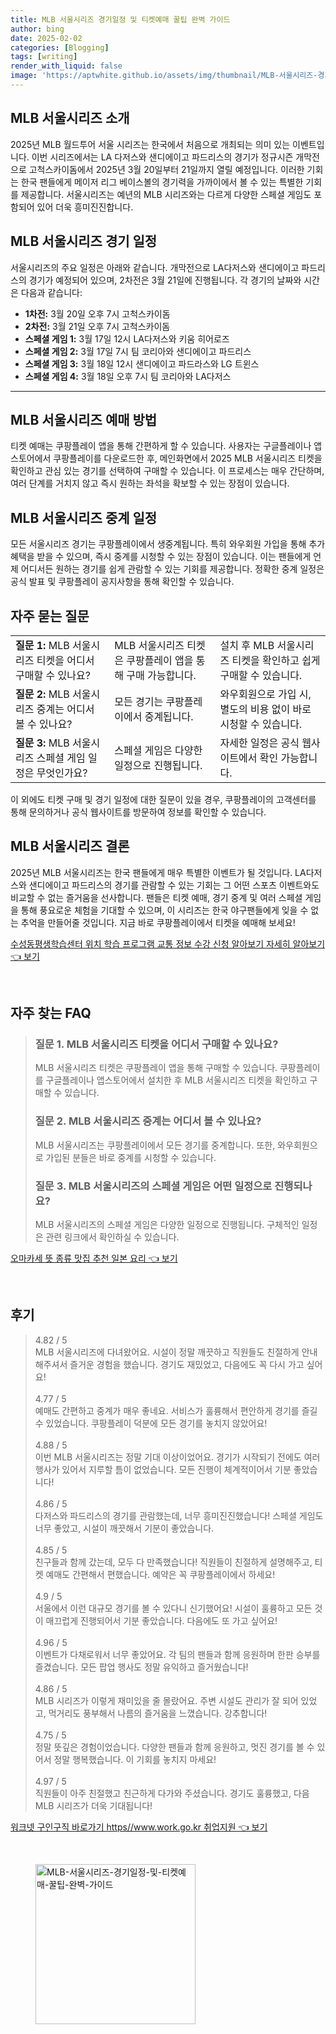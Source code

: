 ```yaml
---
title: MLB 서울시리즈 경기일정 및 티켓예매 꿀팁 완벽 가이드
author: bing
date: 2025-02-02
categories: [Blogging]
tags: [writing]
render_with_liquid: false
image: 'https://aptwhite.github.io/assets/img/thumbnail/MLB-서울시리즈-경기일정-및-티켓예매-꿀팁-완벽-가이드.webp'
---
```



<h2 id='MLB_서울시리즈_소개'>MLB 서울시리즈 소개</h2>

<p>2025년 MLB 월드투어 서울 시리즈는 한국에서 처음으로 개최되는 의미 있는 이벤트입니다. 이번 시리즈에서는 LA 다저스와 샌디에이고 파드리스의 경기가 정규시즌 개막전으로 고척스카이돔에서 2025년 3월 20일부터 21일까지 열릴 예정입니다. 이러한 기회는 한국 팬들에게 메이저 리그 베이스볼의 경기력을 가까이에서 볼 수 있는 특별한 기회를 제공합니다. 서울시리즈는 예년의 MLB 시리즈와는 다르게 다양한 스페셜 게임도 포함되어 있어 더욱 흥미진진합니다.</p>

<h2 id='MLB_서울시리즈_경기일정'>MLB 서울시리즈 경기 일정</h2>

<p>서울시리즈의 주요 일정은 아래와 같습니다. 개막전으로 LA다저스와 샌디에이고 파드리스의 경기가 예정되어 있으며, 2차전은 3월 21일에 진행됩니다. 각 경기의 날짜와 시간은 다음과 같습니다:</p>

<ul>
    <li><b>1차전:</b> 3월 20일 오후 7시 고척스카이돔</li>
    <li><b>2차전:</b> 3월 21일 오후 7시 고척스카이돔</li>
    <li><b>스페셜 게임 1:</b> 3월 17일 12시 LA다저스와 키움 히어로즈</li>
    <li><b>스페셜 게임 2:</b> 3월 17일 7시 팀 코리아와 샌디에이고 파드리스</li>
    <li><b>스페셜 게임 3:</b> 3월 18일 12시 샌디에이고 파드라스와 LG 트윈스</li>
    <li><b>스페셜 게임 4:</b> 3월 18일 오후 7시 팀 코리아와 LA다저스</li>
</ul>

<hr />

<h2 id='MLB_서울시리즈_예매방법'>MLB 서울시리즈 예매 방법</h2>

<p>티켓 예매는 쿠팡플레이 앱을 통해 간편하게 할 수 있습니다. 사용자는 구글플레이나 앱스토어에서 쿠팡플레이를 다운로드한 후, 메인화면에서 2025 MLB 서울시리즈 티켓을 확인하고 관심 있는 경기를 선택하여 구매할 수 있습니다. 이 프로세스는 매우 간단하며, 여러 단계를 거치지 않고 즉시 원하는 좌석을 확보할 수 있는 장점이 있습니다.</p>

<h2 id='MLB_서울시리즈_중계일정'>MLB 서울시리즈 중계 일정</h2>

<p>모든 서울시리즈 경기는 쿠팡플레이에서 생중계됩니다. 특히 와우회원 가입을 통해 추가 혜택을 받을 수 있으며, 즉시 중계를 시청할 수 있는 장점이 있습니다. 이는 팬들에게 언제 어디서든 원하는 경기를 쉽게 관람할 수 있는 기회를 제공합니다. 정확한 중계 일정은 공식 발표 및 쿠팡플레이 공지사항을 통해 확인할 수 있습니다.</p>

<h2 id='자주_묻는_질문'>자주 묻는 질문</h2>

<table>
    <tr>
        <td><b>질문 1:</b> MLB 서울시리즈 티켓을 어디서 구매할 수 있나요?</td>
        <td>MLB 서울시리즈 티켓은 쿠팡플레이 앱을 통해 구매 가능합니다.</td>
        <td>설치 후 MLB 서울시리즈 티켓을 확인하고 쉽게 구매할 수 있습니다.</td>
    </tr>
    <tr>
        <td><b>질문 2:</b> MLB 서울시리즈 중계는 어디서 볼 수 있나요?</td>
        <td>모든 경기는 쿠팡플레이에서 중계됩니다.</td>
        <td>와우회원으로 가입 시, 별도의 비용 없이 바로 시청할 수 있습니다.</td>
    </tr>
    <tr>
        <td><b>질문 3:</b> MLB 서울시리즈 스페셜 게임 일정은 무엇인가요?</td>
        <td>스페셜 게임은 다양한 일정으로 진행됩니다.</td>
        <td>자세한 일정은 공식 웹사이트에서 확인 가능합니다.</td>
    </tr>
</table>

<p>이 외에도 티켓 구매 및 경기 일정에 대한 질문이 있을 경우, 쿠팡플레이의 고객센터를 통해 문의하거나 공식 웹사이트를 방문하여 정보를 확인할 수 있습니다.</p>

<h2 id='MLB_서울시리즈_결론'>MLB 서울시리즈 결론</h2>

<p>2025년 MLB 서울시리즈는 한국 팬들에게 매우 특별한 이벤트가 될 것입니다. LA다저스와 샌디에이고 파드리스의 경기를 관람할 수 있는 기회는 그 어떤 스포츠 이벤트와도 비교할 수 없는 즐거움을 선사합니다. 팬들은 티켓 예매, 경기 중계 및 여러 스페셜 게임을 통해 풍요로운 체험을 기대할 수 있으며, 이 시리즈는 한국 야구팬들에게 잊을 수 없는 추억을 만들어줄 것입니다. 지금 바로 쿠팡플레이에서 티켓을 예매해 보세요!</p>


<p><a class="click-button" title="수성동평생학습센터 위치 학습 프로그램 교통 정보 수강 신청 알아보기 자세히 알아보기" href="https://aptwhite.github.io/posts/%EC%88%98%EC%84%B1%EB%8F%99%ED%8F%89%EC%83%9D%ED%95%99%EC%8A%B5%EC%84%BC%ED%84%B0-%EC%9C%84%EC%B9%98-%ED%95%99%EC%8A%B5-%ED%94%84%EB%A1%9C%EA%B7%B8%EB%9E%A8-%EA%B5%90%ED%86%B5-%EC%A0%95%EB%B3%B4-%EC%88%98%EA%B0%95-%EC%8B%A0%EC%B2%AD-%EC%95%8C%EC%95%84%EB%B3%B4%EA%B8%B0-%EC%9E%90%EC%84%B8%ED%9E%88-%EC%95%8C%EC%95%84%EB%B3%B4%EA%B8%B0/" rel="dofollow">수성동평생학습센터 위치 학습 프로그램 교통 정보 수강 신청 알아보기 자세히 알아보기 👈 보기</a></p><br>
<h2 id='자주_찾는_FAQ'>자주 찾는 FAQ</h2>
<div itemscope="" itemtype="https://schema.org/FAQPage"> 
<blockquote> 
<div itemscope="" itemprop="mainEntity" itemtype="https://schema.org/Question"> 
<h3 itemprop="name">질문 1. MLB 서울시리즈 티켓을 어디서 구매할 수 있나요?</h3> 
<div itemscope="" itemprop="acceptedAnswer" itemtype="https://schema.org/Answer"> 
<span itemprop="text"> 
<p>MLB 서울시리즈 티켓은 쿠팡플레이 앱을 통해 구매할 수 있습니다. 쿠팡플레이를 구글플레이나 앱스토어에서 설치한 후 MLB 서울시리즈 티켓을 확인하고 구매할 수 있습니다.</p> 
</span> 
</div> 
</div> 

<div itemscope="" itemprop="mainEntity" itemtype="https://schema.org/Question"> 
<h3 itemprop="name">질문 2. MLB 서울시리즈 중계는 어디서 볼 수 있나요?</h3> 
<div itemscope="" itemprop="acceptedAnswer" itemtype="https://schema.org/Answer"> 
<span itemprop="text"> 
<p>MLB 서울시리즈는 쿠팡플레이에서 모든 경기를 중계합니다. 또한, 와우회원으로 가입된 분들은 바로 중계를 시청할 수 있습니다.</p> 
</span> 
</div> 
</div> 

<div itemscope="" itemprop="mainEntity" itemtype="https://schema.org/Question"> 
<h3 itemprop="name">질문 3. MLB 서울시리즈의 스페셜 게임은 어떤 일정으로 진행되나요?</h3> 
<div itemscope="" itemprop="acceptedAnswer" itemtype="https://schema.org/Answer"> 
<span itemprop="text"> 
<p>MLB 서울시리즈의 스페셜 게임은 다양한 일정으로 진행됩니다. 구체적인 일정은 관련 링크에서 확인하실 수 있습니다.</p> 
</span> 
</div> 
</div> 
</blockquote> 
</div>
<p><a class="click-button" title="오마카세 뜻 종류 맛집 추천 일본 요리" href="https://aptwhite.github.io/posts/%EC%98%A4%EB%A7%88%EC%B9%B4%EC%84%B8-%EB%9C%BB-%EC%A2%85%EB%A5%98-%EB%A7%9B%EC%A7%91-%EC%B6%94%EC%B2%9C-%EC%9D%BC%EB%B3%B8-%EC%9A%94%EB%A6%AC/" rel="dofollow">오마카세 뜻 종류 맛집 추천 일본 요리 👈 보기</a></p><br>
<h2 id='후기'>후기</h2>
<div itemscope itemtype="https://schema.org/Product">
  <blockquote>
  <div itemprop="review" itemscope itemtype="https://schema.org/Review">
      <div itemprop="reviewRating" itemscope itemtype="https://schema.org/Rating"> <span itemprop="ratingValue">4.82</span> / <span itemprop="bestRating">5</span> </div>
      <span itemprop="reviewBody">MLB 서울시리즈에 다녀왔어요. 시설이 정말 깨끗하고 직원들도 친절하게 안내해주셔서 즐거운 경험을 했습니다. 경기도 재밌었고, 다음에도 꼭 다시 가고 싶어요!</span>
  </div>
  <br>
  <div itemprop="review" itemscope itemtype="https://schema.org/Review">
      <div itemprop="reviewRating" itemscope itemtype="https://schema.org/Rating"> <span itemprop="ratingValue">4.77</span> / <span itemprop="bestRating">5</span> </div>
      <span itemprop="reviewBody">예매도 간편하고 중계가 매우 좋네요. 서비스가 훌륭해서 편안하게 경기를 즐길 수 있었습니다. 쿠팡플레이 덕분에 모든 경기를 놓치지 않았어요!</span>
  </div>
  <br>
  <div itemprop="review" itemscope itemtype="https://schema.org/Review">
      <div itemprop="reviewRating" itemscope itemtype="https://schema.org/Rating"> <span itemprop="ratingValue">4.88</span> / <span itemprop="bestRating">5</span> </div>
      <span itemprop="reviewBody">이번 MLB 서울시리즈는 정말 기대 이상이었어요. 경기가 시작되기 전에도 여러 행사가 있어서 지루할 틈이 없었습니다. 모든 진행이 체계적이어서 기분 좋았습니다!</span>
  </div>
  <br>
  <div itemprop="review" itemscope itemtype="https://schema.org/Review">
      <div itemprop="reviewRating" itemscope itemtype="https://schema.org/Rating"> <span itemprop="ratingValue">4.86</span> / <span itemprop="bestRating">5</span> </div>
      <span itemprop="reviewBody">다저스와 파드리스의 경기를 관람했는데, 너무 흥미진진했습니다! 스페셜 게임도 너무 좋았고, 시설이 깨끗해서 기분이 좋았습니다.</span>
  </div>
  <br>
  <div itemprop="review" itemscope itemtype="https://schema.org/Review">
      <div itemprop="reviewRating" itemscope itemtype="https://schema.org/Rating"> <span itemprop="ratingValue">4.85</span> / <span itemprop="bestRating">5</span> </div>
      <span itemprop="reviewBody">친구들과 함께 갔는데, 모두 다 만족했습니다! 직원들이 친절하게 설명해주고, 티켓 예매도 간편해서 편했습니다. 예약은 꼭 쿠팡플레이에서 하세요!</span>
  </div>
  <br>
  <div itemprop="review" itemscope itemtype="https://schema.org/Review">
      <div itemprop="reviewRating" itemscope itemtype="https://schema.org/Rating"> <span itemprop="ratingValue">4.9</span> / <span itemprop="bestRating">5</span> </div>
      <span itemprop="reviewBody">서울에서 이런 대규모 경기를 볼 수 있다니 신기했어요! 시설이 훌륭하고 모든 것이 매끄럽게 진행되어서 기분 좋았습니다. 다음에도 또 가고 싶어요!</span>
  </div>
  <br>
  <div itemprop="review" itemscope itemtype="https://schema.org/Review">
      <div itemprop="reviewRating" itemscope itemtype="https://schema.org/Rating"> <span itemprop="ratingValue">4.96</span> / <span itemprop="bestRating">5</span> </div>
      <span itemprop="reviewBody">이벤트가 다채로워서 너무 좋았어요. 각 팀의 팬들과 함께 응원하며 한판 승부를 즐겼습니다. 모든 팝업 행사도 정말 유익하고 즐거웠습니다!</span>
  </div>
  <br>
  <div itemprop="review" itemscope itemtype="https://schema.org/Review">
      <div itemprop="reviewRating" itemscope itemtype="https://schema.org/Rating"> <span itemprop="ratingValue">4.86</span> / <span itemprop="bestRating">5</span> </div>
      <span itemprop="reviewBody">MLB 시리즈가 이렇게 재미있을 줄 몰랐어요. 주변 시설도 관리가 잘 되어 있었고, 먹거리도 풍부해서 나름의 즐거움을 느꼈습니다. 강추합니다!</span>
  </div>
  <br>
  <div itemprop="review" itemscope itemtype="https://schema.org/Review">
      <div itemprop="reviewRating" itemscope itemtype="https://schema.org/Rating"> <span itemprop="ratingValue">4.75</span> / <span itemprop="bestRating">5</span> </div>
      <span itemprop="reviewBody">정말 뜻깊은 경험이었습니다. 다양한 팬들과 함께 응원하고, 멋진 경기를 볼 수 있어서 정말 행복했습니다. 이 기회를 놓치지 마세요!</span>
  </div>
  <br>
  <div itemprop="review" itemscope itemtype="https://schema.org/Review">
      <div itemprop="reviewRating" itemscope itemtype="https://schema.org/Rating"> <span itemprop="ratingValue">4.97</span> / <span itemprop="bestRating">5</span> </div>
      <span itemprop="reviewBody">직원들이 아주 친절했고 친근하게 다가와 주셨습니다. 경기도 훌륭했고, 다음 MLB 시리즈가 더욱 기대됩니다!</span>
  </div>
  </blockquote>
</div>
<p><a class="click-button" title="워크넷 구인구직 바로가기 https//www.work.go.kr 취업지원" href="https://aptwhite.github.io/posts/%EC%9B%8C%ED%81%AC%EB%84%B7-%EA%B5%AC%EC%9D%B8%EA%B5%AC%EC%A7%81-%EB%B0%94%EB%A1%9C%EA%B0%80%EA%B8%B0-httpswww.work.go.kr-%EC%B7%A8%EC%97%85%EC%A7%80%EC%9B%90/" rel="dofollow">워크넷 구인구직 바로가기 https//www.work.go.kr 취업지원 👈 보기</a></p><br>
<figure class="image"><img src="https://aptwhite.github.io/assets/img/thumbnail/MLB-서울시리즈-경기일정-및-티켓예매-꿀팁-완벽-가이드.webp" alt="MLB-서울시리즈-경기일정-및-티켓예매-꿀팁-완벽-가이드" width="256" height="256"></figure>